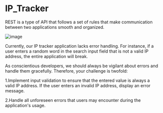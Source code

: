 # IP_Tracker

REST is a type of API that follows a set of rules that make communication between two applications smooth and organized.

![image](https://github.com/user-attachments/assets/9df77295-4ced-4f44-8bda-4d3c6c7391ad)



Currently, our IP tracker application lacks error handling. For instance, if a user enters a random word in the search input field that is not a valid IP address, the entire application will break.

As conscientious developers, we should always be vigilant about errors and handle them gracefully. Therefore, your challenge is twofold:

1.Implement input validation to ensure that the entered value is always a valid IP address. If the user enters an invalid IP address, display an error message.

2.Handle all unforeseen errors that users may encounter during the application's usage.
